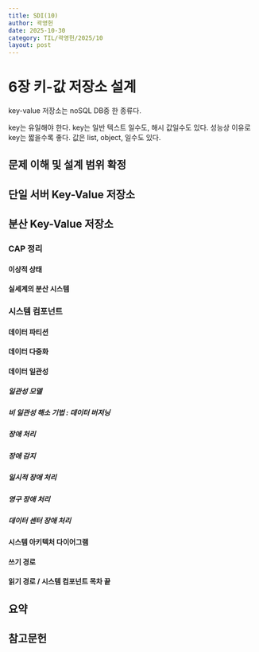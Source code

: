 ```yaml
---
title: SDI(10)
author: 곽영헌
date: 2025-10-30
category: TIL/곽영헌/2025/10
layout: post
---
```


# 6장 키-값 저장소 설계
 
key-value 저장소는 noSQL DB중 한 종류다.

key는 유일해야 한다. key는 일반 텍스트 일수도, 해시 값일수도 있다. 성능상 이유로 key는 짧을수록 좋다. 
값은 list, object, 일수도 있다. 

## 문제 이해 및 설계 범위 확정

## 단일 서버 Key-Value 저장소

## 분산 Key-Value 저장소

### CAP 정리

#### 이상적 상태

#### 실세계의 분산 시스템

### 시스템 컴포넌트

#### 데이터 파티션

#### 데이터 다중화

#### 데이터 일관성


##### 일관성 모델

##### 비 일관성 해소 기법 : 데이터 버저닝

##### 장애 처리

##### 장애 감지


##### 일시적 장애 처리

##### 영구 장애 처리

##### 데이터 센터 장애 처리

#### 시스템 아키텍처 다이어그램

#### 쓰기 경로

#### 읽기 경로  / 시스템 컴포넌트 목차 끝

## 요약

## 참고문헌
